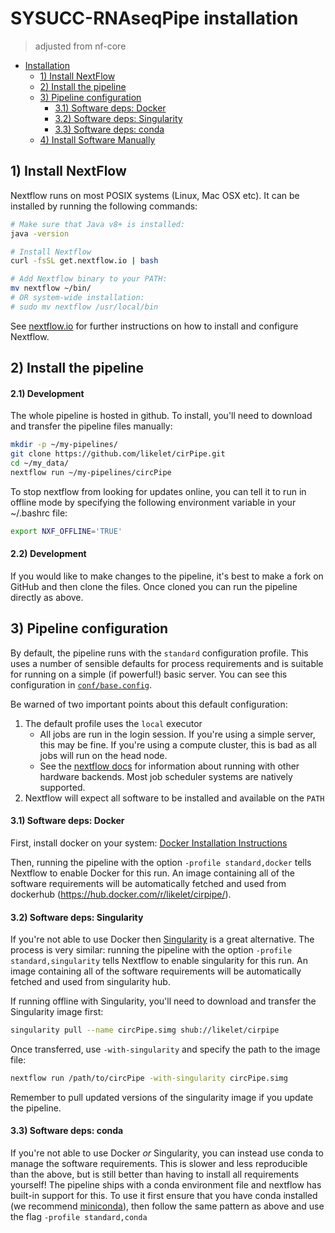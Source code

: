 # SYSUCC-RNAseqPipe installation 
> adjusted from nf-core  

- [Installation](#installation)
  * [1) Install NextFlow](#1--install-nextFlow)
  * [2) Install the pipeline](#2--install-the-pipeline)
  * [3) Pipeline configuration](#3--pipeline-configuration)
      - [3.1) Software deps: Docker](#31--software-deps--docker)
      - [3.2) Software deps: Singularity](#32--software-deps--singularity)
      - [3.3) Software deps: conda](#33--software-deps--conda) 
  * [4) Install Software Manually](#4--install-software-manually)


## 1) Install NextFlow
Nextflow runs on most POSIX systems (Linux, Mac OSX etc). It can be installed by running the following commands:

```bash
# Make sure that Java v8+ is installed:
java -version

# Install Nextflow
curl -fsSL get.nextflow.io | bash

# Add Nextflow binary to your PATH:
mv nextflow ~/bin/
# OR system-wide installation:
# sudo mv nextflow /usr/local/bin
```

See [nextflow.io](https://www.nextflow.io/) for further instructions on how to install and configure Nextflow.

## 2) Install the pipeline  

#### 2.1) Development  

The whole pipeline is hosted in github. To install, you'll need to download and transfer the pipeline files manually:

```bash
mkdir -p ~/my-pipelines/
git clone https://github.com/likelet/cirPipe.git 
cd ~/my_data/
nextflow run ~/my-pipelines/circPipe
```

To stop nextflow from looking for updates online, you can tell it to run in offline mode by specifying the following environment variable in your ~/.bashrc file:

```bash
export NXF_OFFLINE='TRUE'
```

#### 2.2) Development

If you would like to make changes to the pipeline, it's best to make a fork on GitHub and then clone the files. Once cloned you can run the pipeline directly as above.


## 3) Pipeline configuration
By default, the pipeline runs with the `standard` configuration profile. This uses a number of sensible defaults for process requirements and is suitable for running on a simple (if powerful!) basic server. You can see this configuration in [`conf/base.config`](../conf/base.config).

Be warned of two important points about this default configuration:

1. The default profile uses the `local` executor
    * All jobs are run in the login session. If you're using a simple server, this may be fine. If you're using a compute cluster, this is bad as all jobs will run on the head node.
    * See the [nextflow docs](https://www.nextflow.io/docs/latest/executor.html) for information about running with other hardware backends. Most job scheduler systems are natively supported.
2. Nextflow will expect all software to be installed and available on the `PATH`

#### 3.1) Software deps: Docker
First, install docker on your system: [Docker Installation Instructions](https://docs.docker.com/engine/installation/)

Then, running the pipeline with the option `-profile standard,docker` tells Nextflow to enable Docker for this run. An image containing all of the software requirements will be automatically fetched and used from dockerhub (https://hub.docker.com/r/likelet/cirpipe/).

#### 3.2) Software deps: Singularity
If you're not able to use Docker then [Singularity](http://singularity.lbl.gov/) is a great alternative.
The process is very similar: running the pipeline with the option `-profile standard,singularity` tells Nextflow to enable singularity for this run. An image containing all of the software requirements will be automatically fetched and used from singularity hub.

If running offline with Singularity, you'll need to download and transfer the Singularity image first:

```bash
singularity pull --name circPipe.simg shub://likelet/cirpipe
```

Once transferred, use `-with-singularity` and specify the path to the image file:

```bash
nextflow run /path/to/circPipe -with-singularity circPipe.simg
```

Remember to pull updated versions of the singularity image if you update the pipeline.


#### 3.3) Software deps: conda
If you're not able to use Docker _or_ Singularity, you can instead use conda to manage the software requirements.
This is slower and less reproducible than the above, but is still better than having to install all requirements yourself!
The pipeline ships with a conda environment file and nextflow has built-in support for this.
To use it first ensure that you have conda installed (we recommend [miniconda](https://conda.io/miniconda.html)), then follow the same pattern as above and use the flag `-profile standard,conda`


